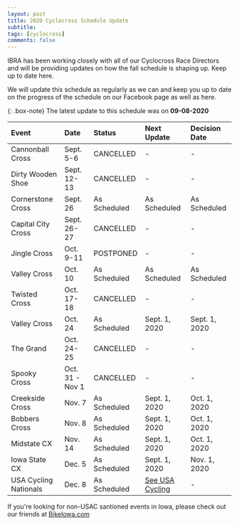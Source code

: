 ```yaml
---
layout: post
title: 2020 Cyclocross Schedule Update
subtitle: 
tags: [cyclocross]
comments: false
---
```


IBRA has been working closely with all of our Cyclocross Race Directors and will be providing updates on how the fall schedule is shaping up. Keep up to date here.

We will update this schedule as regularly as we can and keep you up to date on the progress of the schedule on our Facebook page as well as here.

{: .box-note}
The latest update to this schedule was on **09-08-2020**

|Event	|Date	|Status	|Next Update	|Decision Date|
| :------ |:--- | :--- |:--- |:--- |
|Cannonball Cross	|Sept. 5-6|	CANCELLED|	-	|-|
|Dirty Wooden Shoe	|Sept. 12-13|	CANCELLED|	-	|-|
|Cornerstone Cross	|Sept. 26|	As Scheduled|	As Scheduled|	As Scheduled|
|Capital City Cross	|Sept. 26-27|	CANCELLED|	-	|-|
|Jingle Cross	|Oct. 9-11|	POSTPONED	|-	|-|
|Valley Cross	|Oct. 10|	As Scheduled|As Scheduled|As Scheduled|
|Twisted Cross	|Oct. 17-18|	CANCELLED	|-	|-|
|Valley Cross	|Oct. 24|	As Scheduled	|Sept. 1, 2020	|Sept. 1, 2020|
|The Grand	|Oct. 24-25|	CANCELLED|	-	|- |
|Spooky Cross	|Oct. 31 - Nov 1|	CANCELLED |	-	|-|
|Creekside Cross	|Nov. 7|	As Scheduled	|Sept. 1, 2020	|Oct. 1, 2020|
|Bobbers Cross	|Nov. 8|	As Scheduled|	Sept. 1, 2020	|Oct. 1, 2020|
|Midstate CX	|Nov. 14|	As Scheduled|Sept. 1, 2020	|Oct. 1, 2020|
|Iowa State CX	|Dec. 5|	As Scheduled|Sept. 1, 2020	|Nov. 1, 2020|
|USA Cycling Nationals	|Dec. 8|	As Scheduled| [See USA Cycling](https://usacycling.org/events/national-championships/2020-usa-cycling-cyclocross-national-championships) | - |

If you're looking for non-USAC santioned events in Iowa, please check out our friends at [BikeIowa.com](http://bikeiowa.com)
